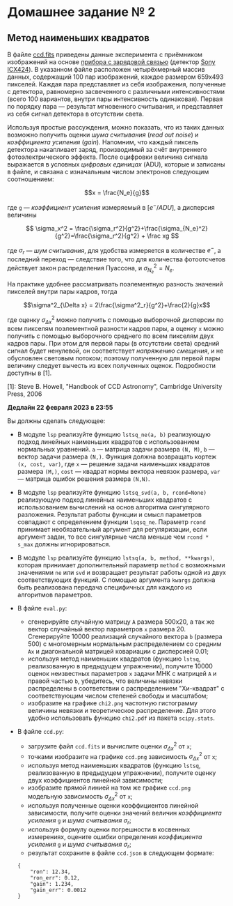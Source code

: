 # Домашнее задание № 2
## Метод наименьших квадратов

В файле [ccd.fits](https://disk.yandex.ru/d/d_mW1PFXnA8V9w) приведены данные эксперимента с приёмником изображений на основе [прибора с зарядовой связью](https://ru.wikipedia.org/wiki/%D0%9F%D0%97%D0%A1) (детектор [Sony ICX424](https://s1-dl.theimagingsource.com/api/2.5/packages/publications/sensors-ccd/icx424al/e6f6a6dc-f966-5bf2-89ca-b1370715d416/icx424al_1.2.en_US.pdf)). В указанном файле расположен четырёхмерный массив данных, содержащий 100 пар изображений, каждое размером 659x493 пикселей. Каждая пара представляет из себя изображения, полученные с детектора, равномерно засвеченного с различными интенсивностями (всего 100 вариантов, внутри пары интенсивность одинаковая). Первая по порядку пара — результат мгновенного считывания, и представляет из себя сигнал детектора в отсутствии света.

Используя простые рассуждения, можно показать, что из таких данных возможно получить оценки _шума считывания_ (_read out noise_) и _коэффициента усиления_ (_gain_). Напомним, что каждый пиксель детектора накапливает заряд, производимый за счёт внутреннего фотоэлектрического эффекта. После оцифровки величина сигнала выражается в условных _цифровых единицах_ (ADU), которые и записаны в файле, и связана с изначальным числом электронов следующим соотношением:

$$x = \frac{N_e}{g}$$

где `g` — _коэффициент усиления_ измеряемый в $[e^- / ADU]$, а дисперсия величины

$$
\sigma_x^2 = \frac{\sigma_r^2}{g^2}+\frac{\sigma_{N_e}^2}{g^2}=\frac{\sigma_r^2}{g^2} + \frac xg
$$

где $\sigma_r$ — _шум считывания_, для удобства измеряется в количестве $e^-$, а последний переход — следствие того, что для количества фотоотсчетов действует закон распределения Пуассона, и $\sigma^2_{N_e}=N_e$.

На практике удобнее рассматривать поэлементную разность значений пикселей внутри пары кадров, тогда

$$\sigma^2_{\Delta x} = 2\frac{\sigma^2_r}{g^2}+\frac{2}{g}x$$

где оценку $\sigma^2_{\Delta x}$ можно получить с помощью выборочной дисперсии по всем пикселям поэлементной разности кадров пары, а оценку `x` можно получить с помощью выборочного среднего по всем пикселям двух кадров пары. При этом для первой пары (в отсутствии света) средний сигнал будет ненулевой, он соответствует _напряжению смещения_, и не обусловлен световым потоком; поэтому полученную для первой пары величину следует вычесть из всех полученных оценок. Подробности доступны в [1].

[1]: Steve B. Howell, "Handbook of CCD Astronomy", Cambridge University Press, 2006

**Дедлайн 22 февраля 2023 в 23:55**

Вы должны сделать следующее:

 - В модуле `lsp` реализуйте функцию `lstsq_ne(a, b)` реализующую подход линейных наименьших квадратов с использованием нормальных уравнений. `a` — матрица задачи размера `(N, M)`, `b` — вектор задачи размера `(N,)`.
Функция должна возвращать кортеж `(x, cost, var)`, где `x` — решение задачи наименьших квадратов размера `(M,)`, `cost` — квадрат нормы вектора невязок размера, `var` — матрица ошибок решения размера `(N,N)`.

 - В модуле `lsp` реализуйте функцию `lstsq_svd(a, b, rcond=None)` реализующую подход линейных наименьших квадратов с использованием вычислений на основ алгоритма сингулярного разложения. Результат работы функции и смысл параметров совпадают с определением функции `lsqsq_ne`. Параметр `rcond` принимает необязательный аргумент для регуляризации, если аргумент задан, то все сингулярные числа меньше чем `rcond * s_max` должны игнорироваться.

 - В модуле `lsp` реализуйте функцию `lstsq(a, b, method, **kwargs)`, которая принимает дополнительный параметр `method` с возможными значениями `ne` или `svd` и возвращает результат работы одной из двух соответствующих функций. С помощью аргумента `kwargs` должна быть реализована передача специфичных для каждого из алгоритмов параметров.

 - В файле `eval.py`:
    * сгенерируйте случайную матрицу `A` размера 500x20, а так же вектор случайный вектор параметров `x` размера 20. Сгенерируйте 10000 реализаций случайного вектора `b` (размера 500) с многомерным нормальным распределением со средним `Ax` и диагональной матрицей ковариации с дисперсией 0.01;
    * используя метод наименьших квадратов (функцию `lstsq`, реализованную в предыдущем упражнении), получите 10000 оценок неизвестных параметров `x` задачи МНК с матрицей `A` и правой частью `b`, убедитесь, что величины невязки распределены в соответствии с распределением "Хи-квадрат" с соответствующим числом степеней свободы и масштабом;
    * изобразите на графике `chi2.png` частотную гистограмму величины невязки и теоретическое распределение. Для этого удобно использовать функцию `chi2.pdf` из пакета `scipy.stats`.

 - В файле `ccd.py`:
    * загрузите файл `ccd.fits` и вычислите оценки $\sigma^2_{\Delta x}$ от `x`;
    * точками изобразите на графике `ccd.png` зависимость $\sigma^2_{\Delta x}$ от `x`;
    * используя метод наименьших квадратов (функцию `lstsq`, реализованную в предыдущем упражнении), получите оценку двух коэффициентов линейной зависимости;
    * изобразите прямой линией на том же графике `ccd.png` модельную зависимость $\sigma^2_{\Delta x}$ от `x`;
    * используя полученные оценки коэффициентов линейной зависимости, получите оценки значений величин _коэффициента усиления_ `g` и _шума считывания_ $\sigma_r$;
    * используя формулу оценки погрешности в косвенных измерениях, оцените ошибки определения _коэффициента усиления_ `g` и _шума считывания_ $\sigma_r$;
    * результат сохраните в файле `ccd.json` в следующем формате:
    ```
    {
        "ron": 12.34,
        "ron_err": 0.12,
        "gain": 1.234,
        "gain_err": 0.0012
    }
    ```
